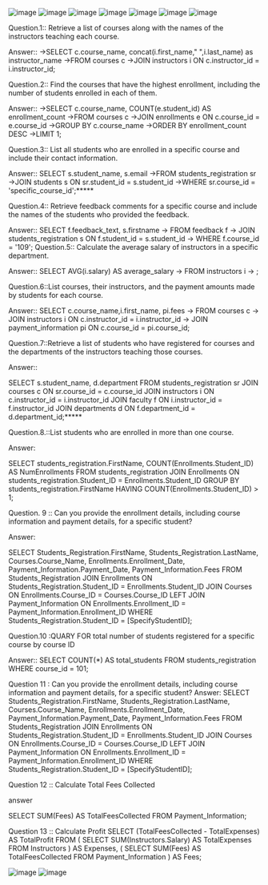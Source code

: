 ![image](https://github.com/user-attachments/assets/d47d30d1-4abe-4ba3-95c4-817280a4732f)
![image](https://github.com/user-attachments/assets/c36c4a08-294f-49af-867e-de4e03c9faca)
![image](https://github.com/user-attachments/assets/b97668b9-daa0-46a0-bf77-ca1b9ae3e9ed)
![image](https://github.com/user-attachments/assets/a520ba44-4def-4d09-9395-5a004f26ff62)
![image](https://github.com/user-attachments/assets/3102f39b-7f52-4235-b688-d7cd0fe34a02)
![image](https://github.com/user-attachments/assets/1917061a-4481-4c70-9eba-4d4cb67d6419)
![image](https://github.com/user-attachments/assets/6de3a60c-fb40-4040-9aac-83cb0e017513)


Question.1::
Retrieve a list of courses along with the names of the instructors teaching each course.

Answer::
 ->SELECT c.course_name, concat(i.first_name," ",i.last_name) as instructor_name
 ->FROM courses c
 ->JOIN instructors i ON c.instructor_id = i.instructor_id;

Question.2::
Find the courses that have the highest enrollment, including the number of students enrolled in each of them.

Answer::
 ->SELECT c.course_name, COUNT(e.student_id) AS enrollment_count
 ->FROM courses c
 ->JOIN enrollments e ON c.course_id = e.course_id
 ->GROUP BY c.course_name
 ->ORDER BY enrollment_count DESC
 ->LIMIT 1;

Question.3::
List all students who are enrolled in a specific course and include their contact information.

Answer::
SELECT s.student_name, s.email
 ->FROM students_registration sr
 ->JOIN students s ON sr.student_id = s.student_id
 ->WHERE sr.course_id = 'specific_course_id';*****


Question.4::
Retrieve feedback comments for a specific course and include the names of the students who provided the feedback.

Answer::
 SELECT f.feedback_text, s.firstname
    -> FROM feedback f
    -> JOIN students_registration s ON f.student_id = s.student_id
    -> WHERE f.course_id = '109';
Question.5::
Calculate the average salary of instructors in a specific department.

Answer::
 SELECT AVG(i.salary) AS average_salary
    ->  FROM instructors i
    ->  ;


Question.6::List courses, their instructors, and the payment amounts made by students for each course.

Answer::
 SELECT c.course_name,i.first_name, pi.fees
    -> FROM courses c
    -> JOIN instructors i ON c.instructor_id = i.instructor_id
    -> JOIN payment_information pi ON c.course_id = pi.course_id;


Question.7::Retrieve a list of students who have registered for courses and the departments of the instructors teaching those courses.

Answer::

SELECT s.student_name, d.department
FROM students_registration sr
JOIN courses c ON sr.course_id = c.course_id
JOIN instructors i ON c.instructor_id = i.instructor_id
JOIN faculty f ON i.instructor_id = f.instructor_id
JOIN departments d ON f.department_id = d.department_id;*****


Question.8.::List students who are enrolled in more than one course.

Answer:

SELECT students_registration.FirstName, COUNT(Enrollments.Student_ID) AS NumEnrollments
FROM students_registration
JOIN Enrollments ON students_registration.Student_ID = Enrollments.Student_ID
GROUP BY students_registration.FirstName
HAVING COUNT(Enrollments.Student_ID) > 1;

Question. 9 :: Can you provide the enrollment details, including course information and payment details, for a specific student?

Answer:

SELECT
    Students_Registration.FirstName,
    Students_Registration.LastName,
    Courses.Course_Name,
    Enrollments.Enrollment_Date,
    Payment_Information.Payment_Date,
    Payment_Information.Fees
FROM
    Students_Registration
JOIN
    Enrollments ON Students_Registration.Student_ID = Enrollments.Student_ID
JOIN
    Courses ON Enrollments.Course_ID = Courses.Course_ID
LEFT JOIN
    Payment_Information ON Enrollments.Enrollment_ID = Payment_Information.Enrollment_ID
WHERE
    Students_Registration.Student_ID = [SpecifyStudentID];


Question.10 :QUARY FOR total number of students registered for a specific course by course ID

Answer::
SELECT COUNT(*) AS total_students
FROM students_registration
WHERE course_id = 101;

Question 11 : Can you provide the enrollment details, including course information and payment details, for a specific student?
Answer:
SELECT
    Students_Registration.FirstName,
    Students_Registration.LastName,
    Courses.Course_Name,
    Enrollments.Enrollment_Date,
    Payment_Information.Payment_Date,
    Payment_Information.Fees
FROM
    Students_Registration
JOIN
    Enrollments ON Students_Registration.Student_ID = Enrollments.Student_ID
JOIN
    Courses ON Enrollments.Course_ID = Courses.Course_ID
LEFT JOIN
    Payment_Information ON Enrollments.Enrollment_ID = Payment_Information.Enrollment_ID
WHERE
    Students_Registration.Student_ID = [SpecifyStudentID];


Question 12 :: Calculate Total Fees Collected

answer

SELECT SUM(Fees) AS TotalFeesCollected
FROM Payment_Information;


Question 13 :: Calculate Profit
SELECT (TotalFeesCollected - TotalExpenses) AS TotalProfit
FROM (
    SELECT SUM(Instructors.Salary) AS TotalExpenses
    FROM Instructors
) AS Expenses,
(
    SELECT SUM(Fees) AS TotalFeesCollected
    FROM Payment_Information
) AS Fees;


![image](https://github.com/user-attachments/assets/7ecef6cd-6be8-4878-9168-c77546dd06bd)
![image](https://github.com/user-attachments/assets/322d7f82-ed5c-49a9-be3f-406ffb4cdb47)








